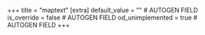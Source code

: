 +++
title = "maptext"
[extra]
default_value = "" # AUTOGEN FIELD
is_override = false # AUTOGEN FIELD
od_unimplemented = true # AUTOGEN FIELD
+++